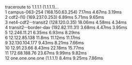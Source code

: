 traceroute to 1.1.1.1 (1.1.1.1)... <br>
1 campus-063-254 (168.150.63.254)  7.17ms  4.67ms  3.19ms<br>
2 cdf2-l10 (169.237.0.253)  6.89ms  5.71ms  9.65ms<br>
3 net4-cdf2--transit2 (128.120.0.35)  18.06ms  4.58ms  4.34ms<br>
4 transit2--border-dav (192.82.111.31)  3.68ms  4.47ms  3.95ms<br>
5 12.246.11.21  6.35ms  6.93ms  8.29ms<br>
6 12.122.85.138  11.8ms  11.12ms  11.17ms<br>
9 32.130.104.177  9.43ms  8.21ms  7.66ms<br>
10 12.91.23.66  8.43ms  22.18ms  15.77ms<br>
11 172.68.188.76  23.67ms  9.99ms  9.82ms<br>
12 one.one.one.one (1.1.1.1)  8.4ms  9.25ms  7.86ms<br>